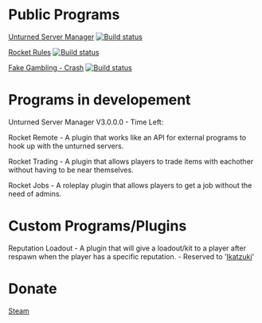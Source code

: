 <h1>Public Programs</h1>

[Unturned Server Manager](https://persiafighter.github.io/UnturnedServerManager/) [![Build status](https://ci.appveyor.com/api/projects/status/bocigasg3gog25rg/branch/master?svg=true)](https://ci.appveyor.com/project/persiafighter/unturnedservermanager/branch/master)

[Rocket Rules](https://persiafighter.github.io/Rocket-Rules/) [![Build status](https://ci.appveyor.com/api/projects/status/pb6sp9f67e4dj9is?svg=true)](https://ci.appveyor.com/project/persiafighter/rocket-rules)

[Fake Gambling - Crash](https://github.com/persiafighter/FakeGambling-Crash) [![Build status](https://ci.appveyor.com/api/projects/status/lnc18aoqi6s50u2w?svg=true)](https://ci.appveyor.com/project/persiafighter/fakegambling-crash)

<h1>Programs in developement</h1>

Unturned Server Manager V3.0.0.0 - Time Left: <SCRIPT TYPE="text/javascript" LANGUAGE="JavaScript">
<!--

dateFuture = new Date(2017,0,1,17,00,00);

function GetCount(){

        dateNow = new Date();                                                                        //grab current date
        amount = dateFuture.getTime() - dateNow.getTime();                //calc milliseconds between dates
        delete dateNow;

        // time is already past
        if(amount < 0){
                document.getElementById('countbox').innerHTML="Now!";
        }
        // date is still good
        else{
                days=0;hours=0;mins=0;secs=0;out="";

                amount = Math.floor(amount/1000);//kill the "milliseconds" so just secs

                days=Math.floor(amount/86400);//days
                amount=amount%86400;

                hours=Math.floor(amount/3600);//hours
                amount=amount%3600;

                mins=Math.floor(amount/60);//minutes
                amount=amount%60;

                secs=Math.floor(amount);//seconds

                if(days != 0){out += days +" day"+((days!=1)?"s":"")+", ";}
                if(days != 0 || hours != 0){out += hours +" hour"+((hours!=1)?"s":"")+", ";}
                if(days != 0 || hours != 0 || mins != 0){out += mins +" minute"+((mins!=1)?"s":"")+", ";}
                out += secs +" seconds";
                document.getElementById('countbox').innerHTML=out;

                setTimeout("GetCount()", 1000);
        }
}

window.onload=function(){GetCount();}//call when everything has loaded

//-->
</script><div id="countbox"></div>

Rocket Remote - A plugin that works like an API for external programs to hook up with the unturned servers.

Rocket Trading - A plugin that allows players to trade items with eachother without having to be near themselves.

Rocket Jobs - A roleplay plugin that allows players to get a job without the need of admins.

<h1>Custom Programs/Plugins</h1>

Reputation Loadout - A plugin that will give a loadout/kit to a player after respawn when the player has a specific reputation. - Reserved to '[Ikatzuki](http://steamcommunity.com/id/Ikatzuki1/)'

<h1>Donate</h1>

[Steam](https://steamcommunity.com/tradeoffer/new/?partner=171975117&token=nPB07kkc)
